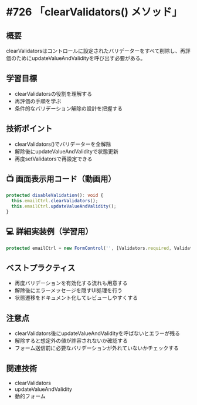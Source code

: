 # #726 「clearValidators() メソッド」

## 概要
clearValidatorsはコントロールに設定されたバリデーターをすべて削除し、再評価のためにupdateValueAndValidityを呼び出す必要がある。

## 学習目標
- clearValidatorsの役割を理解する
- 再評価の手順を学ぶ
- 条件的なバリデーション解除の設計を把握する

## 技術ポイント
- clearValidators()でバリデーターを全解除
- 解除後にupdateValueAndValidityで状態更新
- 再度setValidatorsで再設定できる

## 📺 画面表示用コード（動画用）
```typescript
protected disableValidation(): void {
  this.emailCtrl.clearValidators();
  this.emailCtrl.updateValueAndValidity();
}
```

## 💻 詳細実装例（学習用）
```typescript
protected emailCtrl = new FormControl('', [Validators.required, Validators.email]);
```

## ベストプラクティス
- 再度バリデーションを有効化する流れも用意する
- 解除後にエラーメッセージを隠すUI処理を行う
- 状態遷移をドキュメント化してレビューしやすくする

## 注意点
- clearValidators後にupdateValueAndValidityを呼ばないとエラーが残る
- 解除すると想定外の値が許容されないか確認する
- フォーム送信前に必要なバリデーションが外れていないかチェックする

## 関連技術
- clearValidators
- updateValueAndValidity
- 動的フォーム
